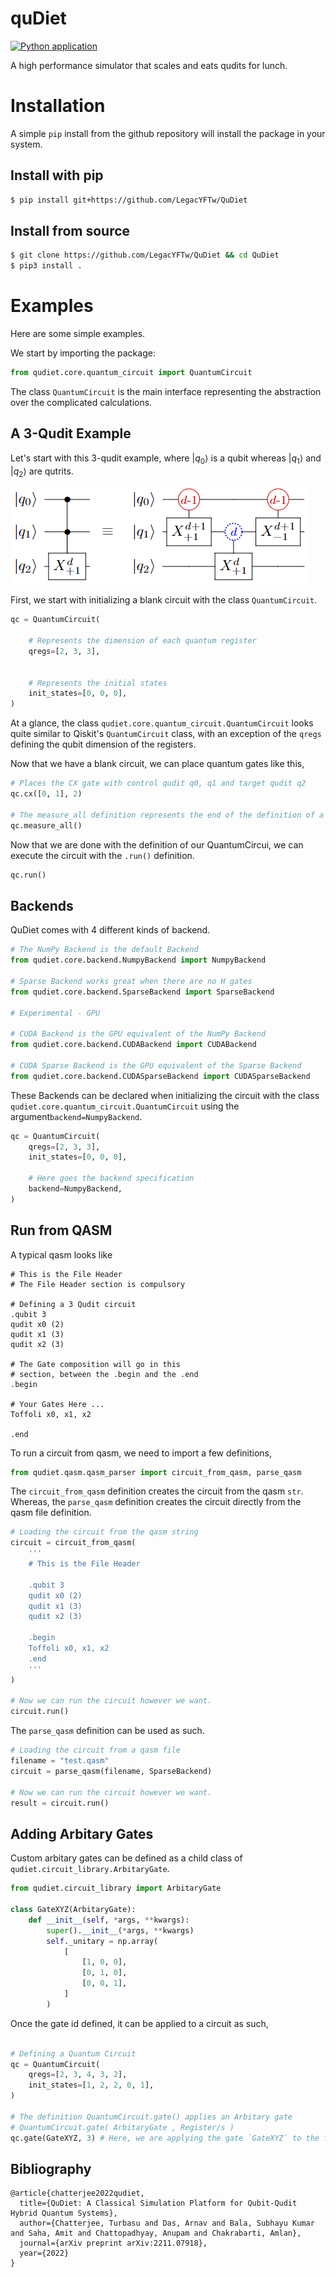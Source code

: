 # quDiet
[![Python application](https://github.com/LegacYFTw/QuDiet/actions/workflows/python-app.yml/badge.svg?branch=main)](https://github.com/LegacYFTw/QuDiet/actions/workflows/python-app.yml)

A high performance simulator that scales and eats qudits for lunch.

# Installation
A simple `pip` install from the github repository will install the package in your system.

## Install with pip
```bash
$ pip install git+https://github.com/LegacYFTw/QuDiet

```
## Install from source
```bash
$ git clone https://github.com/LegacYFTw/QuDiet && cd QuDiet
$ pip3 install .
```

# Examples
Here are some simple examples.

We start by importing the package:
```python
from qudiet.core.quantum_circuit import QuantumCircuit
```

The class `QuantumCircuit` is the main interface representing the abstraction over the complicated calculations.

## A 3-Qudit Example

Let's start with this 3-qudit example, where $|q_0\rangle$ is a qubit whereas $|q_1\rangle$ and $|q_2\rangle$ are qutrits.


![Higher Order Quantum Circuit](./docs/imgs/fig4.png)

First, we start with initializing a blank circuit with the class `QuantumCircuit`. 

```python
qc = QuantumCircuit(

    # Represents the dimension of each quantum register
    qregs=[2, 3, 3],


    # Represents the initial states
    init_states=[0, 0, 0],
)
```

At a glance, the class `qudiet.core.quantum_circuit.QuantumCircuit` looks quite similar to Qiskit's `QuantumCircuit` class, with an exception of the `qregs` defining the qubit dimension of the registers. 

Now that we have a blank circuit, we can place quantum gates like this, 

```python
# Places the CX gate with control qudit q0, q1 and target qudit q2
qc.cx([0, 1], 2)

# The measure_all definition represents the end of the definition of a QuantumCircuit 
qc.measure_all()
```

Now that we are done with the definition of our QuantumCircui, we can execute the circuit with the `.run()` definition.

```python
qc.run()
```

## Backends

QuDiet comes with 4 different kinds of backend.

```python
# The NumPy Backend is the default Backend
from qudiet.core.backend.NumpyBackend import NumpyBackend

# Sparse Backend works great when there are no H gates
from qudiet.core.backend.SparseBackend import SparseBackend

# Experimental - GPU

# CUDA Backend is the GPU equivalent of the NumPy Backend
from qudiet.core.backend.CUDABackend import CUDABackend

# CUDA Sparse Backend is the GPU equivalent of the Sparse Backend
from qudiet.core.backend.CUDASparseBackend import CUDASparseBackend
```

These Backends can be declared when initializing the circuit with the class `qudiet.core.quantum_circuit.QuantumCircuit` using the argument`backend=NumpyBackend`.
```python
qc = QuantumCircuit(
    qregs=[2, 3, 3],
    init_states=[0, 0, 0],

    # Here goes the backend specification
    backend=NumpyBackend,
)
```


## Run from QASM

A typical qasm looks like  
```qasm
# This is the File Header
# The File Header section is compulsory

# Defining a 3 Qudit circuit
.qubit 3
qudit x0 (2)
qudit x1 (3)
qudit x2 (3)

# The Gate composition will go in this
# section, between the .begin and the .end
.begin

# Your Gates Here ...
Toffoli x0, x1, x2

.end
```

To run a circuit from qasm, we need to import a few definitions,

```python
from qudiet.qasm.qasm_parser import circuit_from_qasm, parse_qasm
```

The `circuit_from_qasm` definition creates the circuit from the qasm `str`. Whereas, the `parse_qasm` definition creates the circuit directly from the qasm file definition.

```python
# Loading the circuit from the qasm string
circuit = circuit_from_qasm(
    '''
    # This is the File Header
    
    .qubit 3
    qudit x0 (2)
    qudit x1 (3)
    qudit x2 (3)

    .begin
    Toffoli x0, x1, x2
    .end
    '''
)

# Now we can run the circuit however we want.
circuit.run()
```

The `parse_qasm` definition can be used as such.
```python
# Loading the circuit from a qasm file
filename = "test.qasm"
circuit = parse_qasm(filename, SparseBackend)

# Now we can run the circuit however we want.
result = circuit.run()
```

## Adding Arbitary Gates
Custom arbitary gates can be defined as a child class of `qudiet.circuit_library.ArbitaryGate`.
```python
from qudiet.circuit_library import ArbitaryGate

class GateXYZ(ArbitaryGate):
    def __init__(self, *args, **kwargs):
        super().__init__(*args, **kwargs)
        self._unitary = np.array(
            [
                [1, 0, 0], 
                [0, 1, 0], 
                [0, 0, 1], 
            ]
        )
```

Once the gate id defined, it can be applied to a circuit as such,

```python

# Defining a Quantum Circuit
qc = QuantumCircuit(
    qregs=[2, 3, 4, 3, 2],
    init_states=[1, 2, 2, 0, 1],
)

# The definition QuantumCircuit.gate() applies an Arbitary gate 
# QuantumCircuit.gate( ArbitaryGate , Register/s )
qc.gate(GateXYZ, 3) # Here, we are applying the gate `GateXYZ` to the fourth register, i.e. qreg-3

```

## Bibliography
```
@article{chatterjee2022qudiet,
  title={QuDiet: A Classical Simulation Platform for Qubit-Qudit Hybrid Quantum Systems},
  author={Chatterjee, Turbasu and Das, Arnav and Bala, Subhayu Kumar and Saha, Amit and Chattopadhyay, Anupam and Chakrabarti, Amlan},
  journal={arXiv preprint arXiv:2211.07918},
  year={2022}
}
```
